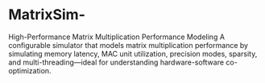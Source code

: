 # MatrixSim-
High-Performance Matrix Multiplication Performance Modeling A configurable simulator that models matrix multiplication performance by simulating memory latency, MAC unit utilization, precision modes, sparsity, and multi-threading—ideal for understanding hardware-software co-optimization.
